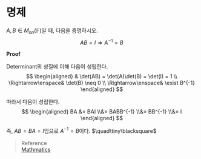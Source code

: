# 명제
$A,B \in M_{nn}(\mathbb F)$일 때, 다음을 증명하시오.
$$ AB=I \Rightarrow A^{-1} = B $$

**Proof**

Determinant의 성질에 이해 다음이 성립한다.
$$ \begin{aligned} & \det(AB) = \det(A)\det(B) = \det(I) = 1 \\ \Rightarrow\enspace& \det(B) \neq 0 \\ \Rightarrow\enspace& \exist B^{-1} \end{aligned} $$

따라서 다음이 성립한다.
$$ \begin{aligned} BA &= BAI \\&= BABB^{-1} \\&= BB^{-1} \\&= I \end{aligned}  $$

즉, $AB = BA = I$임으로 $A^{-1} = B$이다. $\quad\tiny\blacksquare$

> Reference  
> [Mathmatics](https://math.stackexchange.com/questions/852387/if-ab-i-then-ba-i-is-my-proof-right)